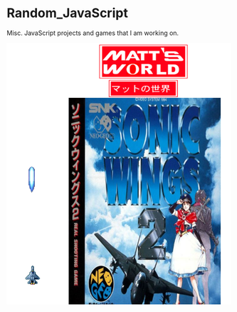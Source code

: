 # Random_JavaScript
Misc. JavaScript projects and games that I am working on.

![Screenshot](https://github.com/Mattnosekai/Random_JavaScript/blob/main/AF_Screenshot1.png)
